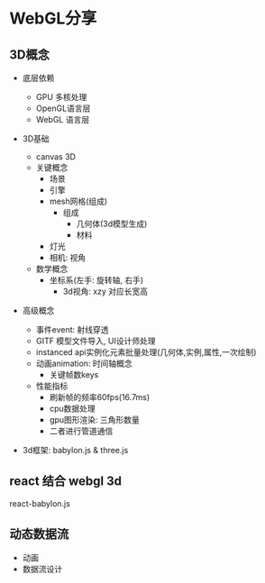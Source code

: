 # WebGL分享

## 3D概念

- 底层依赖
  - GPU 多核处理
  - OpenGL语言层
  - WebGL 语言层

- 3D基础
  - canvas 3D
  - 关键概念
    - 场景
    - 引擎
    - mesh网格(组成)
      - 组成
        - 几何体(3d模型生成)
        - 材料
    - 灯光
    - 相机: 视角
  - 数学概念
    - 坐标系(左手: 旋转轴, 右手)
      - 3d视角: xzy 对应长宽高

- 高级概念
  - 事件event: 射线穿透
  - GITF 模型文件导入, UI设计师处理
  - instanced api实例化元素批量处理(几何体,实例,属性,一次绘制)
  - 动画animation: 时间轴概念
    - 关键帧数keys
  - 性能指标
    - 刷新帧的频率60fps(16.7ms)
     - cpu数据处理
     - gpu图形渲染: 三角形数量
     - 二者进行管道通信

- 3d框架: babylon.js & three.js


## react 结合 webgl 3d
react-babylon.js

## 动态数据流
- 动画
- 数据流设计
